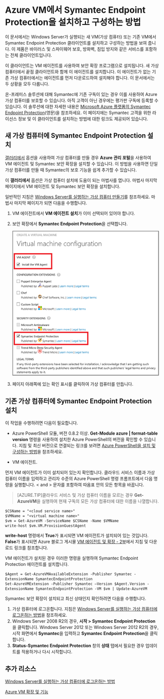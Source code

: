 <properties 
	pageTitle="Azure VM에서 Symantec Endpoint Protection을 설치하고 구성하는 방법" 
	description="Azure에서 새 VM 또는 기존 VM에 Symantec Endpoint Protection 보안 확장을 설치 및 구성하는 방법에 대해 설명합니다." 
	services="virtual-machines" 
	documentationCenter="" 
	authors="KBDAzure" 
	manager="timlt" 
	editor=""/>

<tags 
	ms.service="virtual-machines" 
	ms.workload="infrastructure-services" 
	ms.tgt_pltfrm="vm-multiple" 
	ms.devlang="na" 
	ms.topic="article" 
	ms.date="05/29/2015" 
	ms.author="kathydav"/>

# Azure VM에서 Symantec Endpoint Protection을 설치하고 구성하는 방법

이 문서에서는 Windows Server가 실행되는 새 VM(가상 컴퓨터) 또는 기존 VM에서 Symantec Endpoint Protection 클라이언트를 설치하고 구성하는 방법을 보여 줍니다. 이 제품은 바이러스 및 스파이웨어 보호, 방화벽, 침입 방지와 같은 서비스를 포함하는 전체 클라이언트입니다.

이 클라이언트는 VM 에이전트를 사용하여 보안 확장 프로그램으로 설치됩니다. 새 가상 컴퓨터에서 끝점 클라이언트와 함께 이 에이전트를 설치합니다. 이 에이전트가 없는 기존 가상 컴퓨터에서는 에이전트를 먼저 다운로드하여 설치해야 합니다. 이 문서에서는 두 상황을 모두 다룹니다.

온-프레미스 솔루션에 대해 Symantec에 기존 구독이 있는 경우 이를 사용하여 Azure 가상 컴퓨터를 보호할 수 있습니다. 아직 고객이 아닌 경우에는 평가판 구독에 등록할 수 있습니다. 이 솔루션에 대한 자세한 내용은 [Microsoft Azure 플랫폼의 Symantec Endpoint Protection][Symantec](영문)을 참조하세요. 이 페이지에는 Symantec 고객을 위한 라이선스 정보 및 이 클라이언트를 설치하는 방법에 대한 링크도 제공되어 있습니다.

## 새 가상 컴퓨터에 Symantec Endpoint Protection 설치

[갤러리에서][Portal] 옵션을 사용하여 가상 컴퓨터를 만들 경우 **Azure 관리 포털**을 사용하여 VM 에이전트 및 Symantec 보안 확장을 설치할 수 있습니다. 이 방법을 사용하면 단일 가상 컴퓨터를 만들 때 Symantec의 보호 기능을 쉽게 추가할 수 있습니다.

이 **갤러리에서** 옵션은 가상 컴퓨터 설치에 도움이 되는 마법사를 엽니다. 마법사 마지막 페이지에서 VM 에이전트 및 Symantec 보안 확장을 설치합니다.

일반적인 지침은 [Windows Server를 실행하는 가상 컴퓨터 만들기][Create]를 참조하세요. 마법사 마지막 페이지가 되면 다음을 수행합니다.

1.	VM 에이전트에서 **VM 에이전트 설치**가 이미 선택되어 있어야 합니다.

2.	보안 확장에서 **Symantec Endpoint Protection**을 선택합니다.


	![VM 에이전트 및 Endpoint Protection Client 설치](./media/virtual-machines-install-symantec/InstallVMAgentandSymantec.png)

3.	페이지 아래쪽에 있는 확인 표시를 클릭하여 가상 컴퓨터를 만듭니다.

## 기존 가상 컴퓨터에 Symantec Endpoint Protection 설치

이 작업을 수행하려면 다음이 필요합니다.

- Azure PowerShell 모듈, 버전 0.8.2 이상. **Get-Module azure | format-table version** 명령을 사용하여 설치한 Azure PowerShell의 버전을 확인할 수 있습니다. 지침 및 최신 버전으로 연결되는 링크를 보려면 [Azure PowerShell을 설치 및 구성하는 방법][PS]을 참조하세요.  

- VM 에이전트.

먼저 VM 에이전트가 이미 설치되어 있는지 확인합니다. 클라우드 서비스 이름과 가상 컴퓨터 이름을 입력하고 관리자 수준의 Azure PowerShell 명령 프롬프트에서 다음 명령을 실행합니다. < and > 문자를 포함하여 따옴표 안의 모든 항목을 바꿉니다.

> [AZURE.TIP]클라우드 서비스 및 가상 컴퓨터 이름을 모르는 경우 **Get-AzureVM**을 실행하여 현재 구독의 모든 가상 컴퓨터에 대한 이름을 나열합니다.

	$CSName = "<cloud service name>"
	$VMName = "<virtual machine name>"
	$vm = Get-AzureVM -ServiceName $CSName -Name $VMName 
	write-host $vm.VM.ProvisionGuestAgent

**write-host** 명령에서 **True**가 표시되면 VM 에이전트가 설치되어 있는 것입니다. **False**가 표시되면 Azure 블로그 게시물 [VM 에이전트 및 확장 - 2부][Agent]에서 지침 및 다운로드 링크를 참조합니다.

VM 에이전트가 설치된 경우 이러한 명령을 실행하여 Symantec Endpoint Protection 에이전트를 설치합니다.

	$Agent = Get-AzureVMAvailableExtension -Publisher Symantec -ExtensionName SymantecEndpointProtection
	Set-AzureVMExtension -Publisher Symantec –Version $Agent.Version -ExtensionName SymantecEndpointProtection -VM $vm | Update-AzureVM

Symantec 보안 확장이 설치되고 최신 상태인지 확인하려면 다음을 수행합니다.

1.	가상 컴퓨터에 로그온합니다. 지침은 [Windows Server를 실행하는 가상 컴퓨터에 로그온하는 방법][Logon]을 참조하세요.
2.	Windows Server 2008 R2의 경우, **시작 > Symantec Endpoint Protection**을 클릭합니다. Windows Server 2012 또는 Windows Server 2012 R2의 경우, 시작 화면에서 **Symantec**을 입력하고 **Symantec Endpoint Protection**을 클릭합니다.
3.	**Status-Symantec Endpoint Protection** 창의 **상태** 탭에서 필요한 경우 업데이트를 적용하거나 다시 시작합니다.

## 추가 리소스

[Windows Server를 실행하는 가상 컴퓨터에 로그온하는 방법][Logon]

[Azure VM 확장 및 기능][Ext]


<!--Link references-->
[Symantec]: http://go.microsoft.com/fwlink/p/?LinkId=403942

[Portal]: http://manage.windowsazure.com

[Create]: virtual-machines-windows-tutorial.md

[PS]: ../powershell-install-configure.md

[Agent]: http://go.microsoft.com/fwlink/p/?LinkId=403947

[Logon]: virtual-machines-log-on-windows-server.md

[Ext]: http://go.microsoft.com/fwlink/p/?linkid=390493

 

<!---HONumber=July15_HO2-->